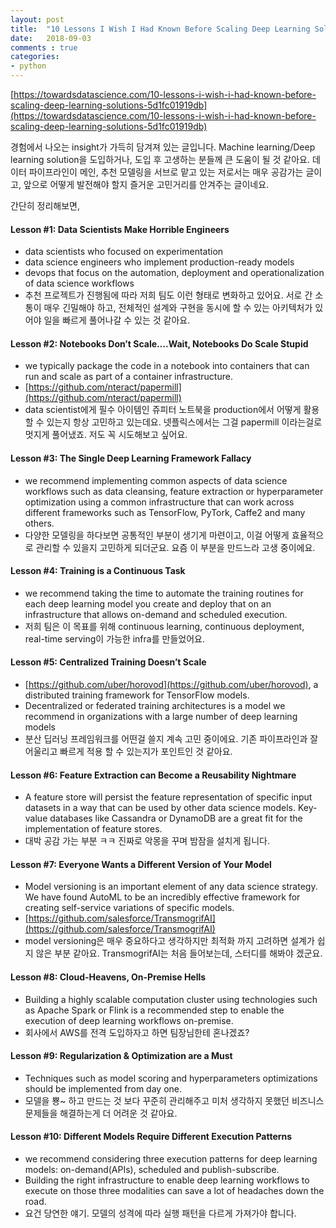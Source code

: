 ```yaml
---
layout: post
title:  "10 Lessons I Wish I Had Known Before Scaling Deep Learning Solutions"
date:   2018-09-03
comments : true
categories:
- python
---
```


[https://towardsdatascience.com/10-lessons-i-wish-i-had-known-before-scaling-deep-learning-solutions-5d1fc01919db](https://towardsdatascience.com/10-lessons-i-wish-i-had-known-before-scaling-deep-learning-solutions-5d1fc01919db)

경험에서 나오는 insight가 가득히 담겨져 있는 글입니다. Machine learning/Deep learning solution을 도입하거나, 도입 후 고생하는 분들께 큰 도움이 될 것 같아요. 데이터 파이프라인이 메인, 추천 모델링을 서브로 맡고 있는 저로서는 매우 공감가는 글이고, 앞으로 어떻게 발전해야 할지 즐거운 고민거리를 안겨주는 글이네요.

간단히 정리해보면,

#### Lesson #1: Data Scientists Make Horrible Engineers
- data scientists who focused on experimentation
- data science engineers who implement production-ready models
- devops that focus on the automation, deployment and operationalization of data science workflows
- 추천 프로젝트가 진행됨에 따라 저희 팀도 이런 형태로 변화하고 있어요. 서로 간 소통이 매우 긴밀해야 하고, 전체적인 설계와 구현을 동시에 할 수 있는 아키텍처가 있어야 일을 빠르게 풀어나갈 수 있는 것 같아요.

#### Lesson #2: Notebooks Don’t Scale….Wait, Notebooks Do Scale Stupid
- we typically package the code in a notebook into containers that can run and scale as part of a container infrastructure.
- [https://github.com/nteract/papermill](https://github.com/nteract/papermill)
- data scientist에게 필수 아이템인 쥬피터 노트북을 production에서 어떻게 활용 할 수 있는지 항상 고민하고 있는데요. 넷플릭스에서는 그걸 papermill 이라는걸로 멋지게 풀어냈죠. 저도 꼭 시도해보고 싶어요.

#### Lesson #3: The Single Deep Learning Framework Fallacy
- we recommend implementing common aspects of data science workflows such as data cleansing, feature extraction or hyperparameter optimization using a common infrastructure that can work across different frameworks such as TensorFlow, PyTork, Caffe2 and many others.
- 다양한 모델링을 하다보면 공통적인 부분이 생기게 마련이고, 이걸 어떻게 효율적으로 관리할 수 있을지 고민하게 되더군요. 요즘 이 부분을 만드느라 고생 중이에요.

#### Lesson #4: Training is a Continuous Task
- we recommend taking the time to automate the training routines for each deep learning model you create and deploy that on an infrastructure that allows on-demand and scheduled execution.
- 저희 팀은 이 목표를 위해 continuous learning, continuous deployment, real-time serving이 가능한 infra를 만들었어요.

#### Lesson #5: Centralized Training Doesn’t Scale
- [https://github.com/uber/horovod](https://github.com/uber/horovod), a distributed training framework for TensorFlow models.
- Decentralized or federated training architectures is a model we recommend in organizations with a large number of deep learning models
- 분산 딥러닝 프레임워크를 어떤걸 쓸지 계속 고민 중이에요. 기존 파이프라인과 잘 어울리고 빠르게 적용 할 수 있는지가 포인트인 것 같아요.

#### Lesson #6: Feature Extraction can Become a Reusability Nightmare
- A feature store will persist the feature representation of specific input datasets in a way that can be used by other data science models. Key-value databases like Cassandra or DynamoDB are a great fit for the implementation of feature stores.
- 대박 공감 가는 부분 ㅋㅋ 진짜로 악몽을 꾸며 밤잠을 설치게 됩니다.

#### Lesson #7: Everyone Wants a Different Version of Your Model
- Model versioning is an important element of any data science strategy. We have found AutoML to be an incredibly effective framework for creating self-service variations of specific models.
- [https://github.com/salesforce/TransmogrifAI](https://github.com/salesforce/TransmogrifAI)
- model versioning은 매우 중요하다고 생각하지만 최적화 까지 고려하면 설계가 쉽지 않은 부분 같아요. TransmogrifAI는 처음 들어보는데, 스터디를 해봐야 겠군요.

#### Lesson #8: Cloud-Heavens, On-Premise Hells
- Building a highly scalable computation cluster using technologies such as Apache Spark or Flink is a recommended step to enable the execution of deep learning workflows on-premise.
- 회사에서 AWS를 전격 도입하자고 하면 팀장님한테 혼나겠죠?

#### Lesson #9: Regularization & Optimization are a Must
- Techniques such as model scoring and hyperparameters optimizations should be implemented from day one.
- 모델을 뿅~ 하고 만드는 것 보다 꾸준히 관리해주고 미처 생각하지 못했던 비즈니스 문제들을 해결하는게 더 어려운 것 같아요.

#### Lesson #10: Different Models Require Different Execution Patterns
- we recommend considering three execution patterns for deep learning models: on-demand(APIs), scheduled and publish-subscribe.
- Building the right infrastructure to enable deep learning workflows to execute on those three modalities can save a lot of headaches down the road.
- 요건 당연한 얘기. 모델의 성격에 따라 실행 패턴을 다르게 가져가야 합니다.

